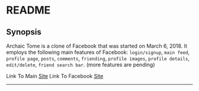 # README

## Synopsis

Archaic Tome is a clone of Facebook that was started on March 6, 2018. It employs the following main features of Facebook: `login/signup`, `main feed`, `profile page`, `posts`, `comments`, `friending`, `profile images`, `profile details`, `edit/delete`, `friend search bar`. (more features are pending)

Link To Main [Site](ancient-tome.herokuapp.com/#/)
Link To Facebook [Site](facebook.com)

-----------
